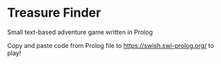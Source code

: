 # Treasure Finder
Small text-based adventure game written in Prolog

Copy and paste code from Prolog file to https://swish.swi-prolog.org/ to play!
